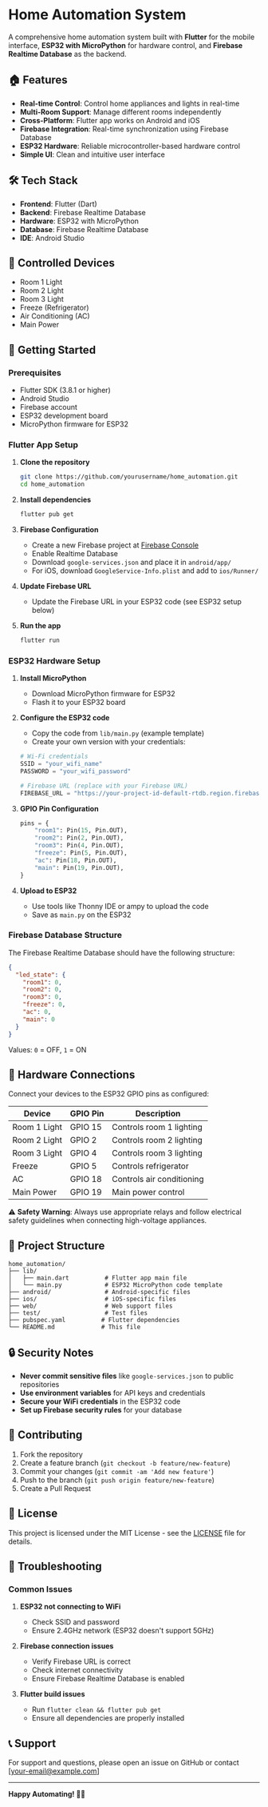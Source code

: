 # Home Automation System

A comprehensive home automation system built with **Flutter** for the mobile interface, **ESP32 with MicroPython** for hardware control, and **Firebase Realtime Database** as the backend.

## 🏠 Features

- **Real-time Control**: Control home appliances and lights in real-time
- **Multi-Room Support**: Manage different rooms independently
- **Cross-Platform**: Flutter app works on Android and iOS
- **Firebase Integration**: Real-time synchronization using Firebase Database
- **ESP32 Hardware**: Reliable microcontroller-based hardware control
- **Simple UI**: Clean and intuitive user interface

## 🛠️ Tech Stack

- **Frontend**: Flutter (Dart)
- **Backend**: Firebase Realtime Database
- **Hardware**: ESP32 with MicroPython
- **Database**: Firebase Realtime Database
- **IDE**: Android Studio

## 📱 Controlled Devices

- Room 1 Light
- Room 2 Light  
- Room 3 Light
- Freeze (Refrigerator)
- Air Conditioning (AC)
- Main Power

## 🚀 Getting Started

### Prerequisites

- Flutter SDK (3.8.1 or higher)
- Android Studio
- Firebase account
- ESP32 development board
- MicroPython firmware for ESP32

### Flutter App Setup

1. **Clone the repository**
   ```bash
   git clone https://github.com/yourusername/home_automation.git
   cd home_automation
   ```

2. **Install dependencies**
   ```bash
   flutter pub get
   ```

3. **Firebase Configuration**
   - Create a new Firebase project at [Firebase Console](https://console.firebase.google.com/)
   - Enable Realtime Database
   - Download `google-services.json` and place it in `android/app/`
   - For iOS, download `GoogleService-Info.plist` and add to `ios/Runner/`

4. **Update Firebase URL**
   - Update the Firebase URL in your ESP32 code (see ESP32 setup below)

5. **Run the app**
   ```bash
   flutter run
   ```

### ESP32 Hardware Setup

1. **Install MicroPython**
   - Download MicroPython firmware for ESP32
   - Flash it to your ESP32 board

2. **Configure the ESP32 code**
   - Copy the code from `lib/main.py` (example template)
   - Create your own version with your credentials:
   
   ```python
   # Wi-Fi credentials  
   SSID = "your_wifi_name"
   PASSWORD = "your_wifi_password"
   
   # Firebase URL (replace with your Firebase URL)
   FIREBASE_URL = "https://your-project-id-default-rtdb.region.firebasedatabase.app/led_state.json"
   ```

3. **GPIO Pin Configuration**
   ```python
   pins = {
       "room1": Pin(15, Pin.OUT),
       "room2": Pin(2, Pin.OUT), 
       "room3": Pin(4, Pin.OUT),
       "freeze": Pin(5, Pin.OUT),
       "ac": Pin(18, Pin.OUT),
       "main": Pin(19, Pin.OUT),
   }
   ```

4. **Upload to ESP32**
   - Use tools like Thonny IDE or ampy to upload the code
   - Save as `main.py` on the ESP32

### Firebase Database Structure

The Firebase Realtime Database should have the following structure:

```json
{
  "led_state": {
    "room1": 0,
    "room2": 0,
    "room3": 0,
    "freeze": 0,
    "ac": 0,
    "main": 0
  }
}
```

Values: `0` = OFF, `1` = ON

## 🔧 Hardware Connections

Connect your devices to the ESP32 GPIO pins as configured:

| Device | GPIO Pin | Description |
|--------|----------|-------------|
| Room 1 Light | GPIO 15 | Controls room 1 lighting |
| Room 2 Light | GPIO 2 | Controls room 2 lighting |
| Room 3 Light | GPIO 4 | Controls room 3 lighting |
| Freeze | GPIO 5 | Controls refrigerator |
| AC | GPIO 18 | Controls air conditioning |
| Main Power | GPIO 19 | Main power control |

⚠️ **Safety Warning**: Always use appropriate relays and follow electrical safety guidelines when connecting high-voltage appliances.

## 📁 Project Structure

```
home_automation/
├── lib/
│   ├── main.dart          # Flutter app main file
│   └── main.py            # ESP32 MicroPython code template
├── android/               # Android-specific files
├── ios/                   # iOS-specific files  
├── web/                   # Web support files
├── test/                  # Test files
├── pubspec.yaml          # Flutter dependencies
└── README.md             # This file
```

## 🔒 Security Notes

- **Never commit sensitive files** like `google-services.json` to public repositories
- **Use environment variables** for API keys and credentials
- **Secure your WiFi credentials** in the ESP32 code
- **Set up Firebase security rules** for your database

## 🤝 Contributing

1. Fork the repository
2. Create a feature branch (`git checkout -b feature/new-feature`)
3. Commit your changes (`git commit -am 'Add new feature'`)
4. Push to the branch (`git push origin feature/new-feature`)
5. Create a Pull Request

## 📄 License

This project is licensed under the MIT License - see the [LICENSE](LICENSE) file for details.

## 🐛 Troubleshooting

### Common Issues

1. **ESP32 not connecting to WiFi**
   - Check SSID and password
   - Ensure 2.4GHz network (ESP32 doesn't support 5GHz)

2. **Firebase connection issues**
   - Verify Firebase URL is correct
   - Check internet connectivity
   - Ensure Firebase Realtime Database is enabled

3. **Flutter build issues**
   - Run `flutter clean && flutter pub get`
   - Ensure all dependencies are properly installed

## 📞 Support

For support and questions, please open an issue on GitHub or contact [your-email@example.com]

---

**Happy Automating! 🏡✨**
